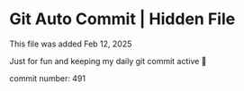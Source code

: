 # Git Auto Commit | Hidden File

This file was added Feb 12, 2025

Just for fun and keeping my daily git commit active 🤪

commit number: 491
